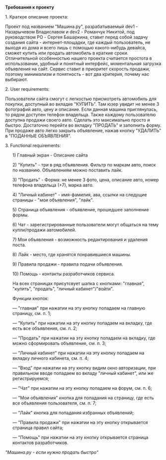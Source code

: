 <b> Требования к проекту </b>
<p> 1. Краткое описание проекта: </p>
<p> Проект под названием "Машина.ру", разрабатываемый dev1 - Назарычевом Владиславом и dev2 - Романчук Никитой, под руководством PO - Сергея Башаркина, ставит перед собой задачу создания сайта - интернет-площадки, где каждый пользователь, не выходя из дома и всего лишь с помощью какого-нибудь девайса, сможет купить или продать автомобиль в краткие сроки. Отличительной особенностью нашего проекта считается простота в использовании, удобный и понятный интерфейс, моментальная загрузка объявления на сайт. Сервис ставит в приоритет скорость продажи, поэтому минимализм и понятность - вот два критерия, почему нас выбирают. </p>
<p> 2. User requirements: </p> 
<p> Пользователи сайта смогут с легкостью присмотреть автомобиль для покупки, доступный во вкладке "КУПИТЬ". Там юзер увидит не менее 3 фотографий авто, цену и описание. Если данная машина приглянулась, то рядом доступен телефон владельца. Также каждому пользователю доступна продажи своего авто. Сделать это максимально просто и быстро. Достаточно перейти во вкладку "ПРОДАТЬ" и заполнить форму. При продаже авто легко закрыть объявление, нажав кнопку "УДАЛИТЬ" в "ПОДАННЫЕ ОБЪЯВЛЕНИЯ". </p>
<p> 3. Functional requirements: <ul>
	<p> 1) Главный экран - Описание сайта </p>
	<p> 2) "Купить" - три в ряд объявления. Фильтр по маркам авто, поиск по названию. Объявлениям можно поставить лайк. </p>
	<p> 3) "Продать" - Форма: не менее 3 фото, цена, описание авто, номер телефона владельца (+7), марка авто. <p/>
	<p> 4) "Личный кабинет" - имя-фамилия, ава, ссылки на следущие страницы - "мои объявления", "лайк". </p>
	<p> 5) Страница объявления - объявление, прошедшее заполнение формы. </p>
	<p> 6) Чат - зарегистрированные пользователи могут общаться на тему купли/продажи автомобилей. </p>
	<p> 7) Мои объявления - возможность редактирования и удаления поста. </p>
	<p> 8) Лайк - место, где хранятся понравившиеся машины. </p>
	<p> 9) Правила продажи - правила подачи объявления. </p>
	<p> 10) Помощь - контакты разработчиков сервиса. </p>
	<p> На всех страницах присутсвует шапка с кнопками: "главная", "купить", "продать", "личный кабинет"/"войти". </p>
  </ul></p>
<ul>Функции кнопок:</ul> <ul>
	<p> — "главная" при нажатии на эту кнопку попадаем на главную страницу, см. п. 1; </p>
	<p> — "Купить" при нажатии на эту кнопку попадаем на вкладку, где есть все объявления, см. п. 2; </p>
	<p> — "Продать" при нажатии на эту кнопку попадаем на вкладку, где можно сформировать объявление, см. п. 3;</p>
	<p> — "Личный кабинет" при нажатии на эту кнопку попадаем на вкладку личного кабинета, см. п. 4;</p>
	<p> — "Вход" при нажатии на эту кнопку видим окно авторизации, при правильном вводе попадаем во вкладу "личный кабинет", или же регистрируемся;</p>
	<p> — "Чат" при нажатии на эту кнопку попадаем на форум, см. п. 6;</p>
	<p> — "Мои объявления" кнопка для попадания на страницу, где есть все объявления пользователя, см. п. 7;</p>
	<p> — "Лайк" кнопка для попадания избранных объявлений; </p>
	<p> — "Правила продажи" при нажатии на эту кнопку открывается страница правил сайта; </p>
	<p> — "Помощь" при нажатии на эту кнопку открывается страница контактов разработчиков.</p></ul>
	

<i>"Машина.ру - если нужно продать быстро" </i>
